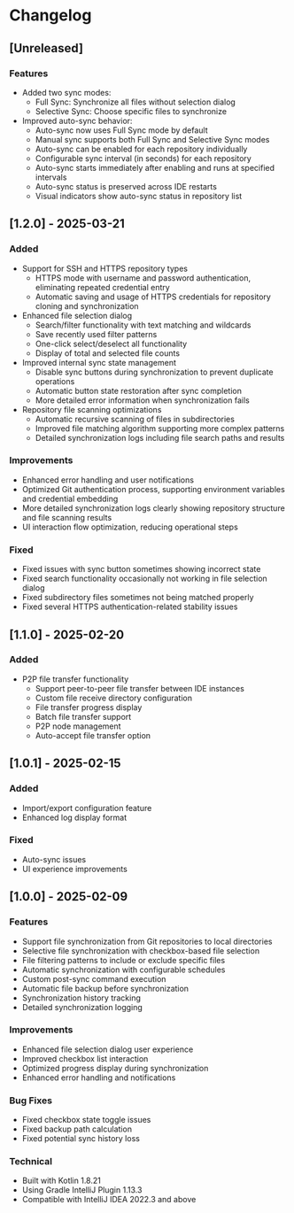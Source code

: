 # Changelog

## [Unreleased]

### Features

- Added two sync modes:
  - Full Sync: Synchronize all files without selection dialog
  - Selective Sync: Choose specific files to synchronize
- Improved auto-sync behavior:
  - Auto-sync now uses Full Sync mode by default
  - Manual sync supports both Full Sync and Selective Sync modes
  - Auto-sync can be enabled for each repository individually
  - Configurable sync interval (in seconds) for each repository
  - Auto-sync starts immediately after enabling and runs at specified intervals
  - Auto-sync status is preserved across IDE restarts
  - Visual indicators show auto-sync status in repository list

## [1.2.0] - 2025-03-21

### Added

- Support for SSH and HTTPS repository types
  - HTTPS mode with username and password authentication, eliminating repeated credential entry
  - Automatic saving and usage of HTTPS credentials for repository cloning and synchronization
- Enhanced file selection dialog
  - Search/filter functionality with text matching and wildcards
  - Save recently used filter patterns
  - One-click select/deselect all functionality
  - Display of total and selected file counts
- Improved internal sync state management
  - Disable sync buttons during synchronization to prevent duplicate operations
  - Automatic button state restoration after sync completion
  - More detailed error information when synchronization fails
- Repository file scanning optimizations
  - Automatic recursive scanning of files in subdirectories
  - Improved file matching algorithm supporting more complex patterns
  - Detailed synchronization logs including file search paths and results

### Improvements

- Enhanced error handling and user notifications
- Optimized Git authentication process, supporting environment variables and credential embedding
- More detailed synchronization logs clearly showing repository structure and file scanning results
- UI interaction flow optimization, reducing operational steps

### Fixed

- Fixed issues with sync button sometimes showing incorrect state
- Fixed search functionality occasionally not working in file selection dialog
- Fixed subdirectory files sometimes not being matched properly
- Fixed several HTTPS authentication-related stability issues

## [1.1.0] - 2025-02-20

### Added

- P2P file transfer functionality
  - Support peer-to-peer file transfer between IDE instances
  - Custom file receive directory configuration
  - File transfer progress display
  - Batch file transfer support
  - P2P node management
  - Auto-accept file transfer option

## [1.0.1] - 2025-02-15

### Added

- Import/export configuration feature
- Enhanced log display format

### Fixed

- Auto-sync issues
- UI experience improvements

## [1.0.0] - 2025-02-09

### Features

- Support file synchronization from Git repositories to local directories
- Selective file synchronization with checkbox-based file selection
- File filtering patterns to include or exclude specific files
- Automatic synchronization with configurable schedules
- Custom post-sync command execution
- Automatic file backup before synchronization
- Synchronization history tracking
- Detailed synchronization logging

### Improvements

- Enhanced file selection dialog user experience
- Improved checkbox list interaction
- Optimized progress display during synchronization
- Enhanced error handling and notifications

### Bug Fixes

- Fixed checkbox state toggle issues
- Fixed backup path calculation
- Fixed potential sync history loss

### Technical

- Built with Kotlin 1.8.21
- Using Gradle IntelliJ Plugin 1.13.3
- Compatible with IntelliJ IDEA 2022.3 and above
